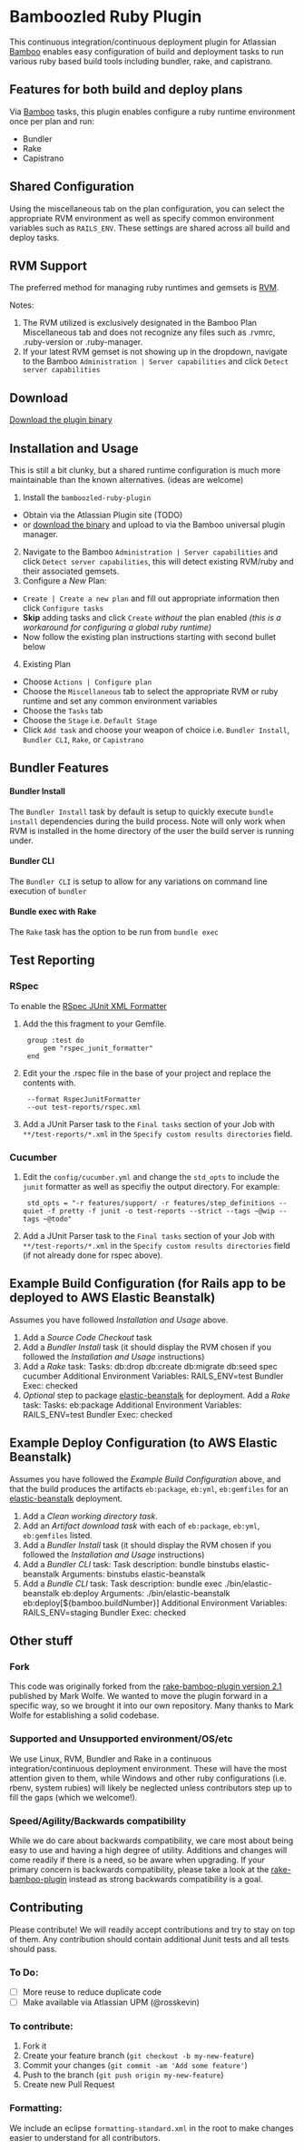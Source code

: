 # Bamboozled Ruby Plugin

This continuous integration/continuous deployment plugin for Atlassian [Bamboo](http://www.atlassian.com/software/bamboo/overview) enables easy configuration of build and deployment tasks to run various ruby based build tools including bundler, rake, and capistrano.

## Features for both build and deploy plans
Via [Bamboo](http://www.atlassian.com/software/bamboo/overview) tasks, this plugin enables configure a ruby runtime environment once per plan and run:
* Bundler
* Rake
* Capistrano

## Shared Configuration
Using the miscellaneous tab on the plan configuration, you can select the appropriate RVM environment as well as specify common environment variables such as `RAILS_ENV`.  These settings are shared across all build and deploy tasks.

## RVM Support
The preferred method for managing ruby runtimes and gemsets is [RVM](http://rvm.io).  

Notes: 

1.  The RVM utilized is exclusively designated in the Bamboo Plan Miscellaneous tab and does not recognize any files such as .rvmrc, .ruby-version or .ruby-manager.  
2.  If your latest RVM gemset is not showing up in the dropdown,  navigate to the Bamboo `Administration | Server capabilities` and click `Detect server capabilities`

## Download
[Download the plugin binary](https://www.dropbox.com/sh/of18yggwwfs7i69/sGDkijyaPW) 

## Installation and Usage
This is still a bit clunky, but a shared runtime configuration is much more maintainable than the known alternatives.  (ideas are welcome)

1. Install the `bamboozled-ruby-plugin`
  * Obtain via the Atlassian Plugin site (TODO)
  * or [download the binary](https://www.dropbox.com/sh/of18yggwwfs7i69/sGDkijyaPW) and upload to via the Bamboo universal plugin manager. 
2. Navigate to the Bamboo `Administration | Server capabilities` and click `Detect server capabilities`, this will detect existing RVM/ruby and their associated gemsets.
3. Configure a *New* Plan:
  * `Create | Create a new plan` and fill out appropriate information then click `Configure tasks`
  * **Skip** adding tasks and click `Create` *without* the plan enabled *(this is a workaround for configuring a global ruby runtime)*
  * Now follow the existing plan instructions starting with second bullet below  
4. Existing Plan
  * Choose `Actions | Configure plan`
  * Choose the `Miscellaneous` tab to select the appropriate RVM or ruby runtime and set any common environment variables
  * Choose the `Tasks` tab
  * Choose the `Stage` i.e. `Default Stage`
  * Click `Add task` and choose your weapon of choice i.e. `Bundler Install`, `Bundler CLI`, `Rake`, or `Capistrano`

## Bundler Features

#### Bundler Install
The `Bundler Install` task by default is setup to quickly execute `bundle install` dependencies during the build process. Note will only work when RVM is installed in the home directory of the user the build server is running under.

#### Bundler CLI
The `Bundler CLI` is setup to allow for any variations on command line execution of `bundler`

#### Bundle exec with Rake
The `Rake` task has the option to be run from `bundle exec`


## Test Reporting

### RSpec
To enable the [RSpec JUnit XML Formatter](https://github.com/sj26/rspec_junit_formatter)

1. Add the this fragment to your Gemfile.

        group :test do
            gem "rspec_junit_formatter"
        end

2. Edit your the .rspec file in the base of your project and replace the contents with.

        --format RspecJunitFormatter
        --out test-reports/rspec.xml

3. Add a JUnit Parser task to the `Final tasks` section of your Job with `**/test-reports/*.xml` in the `Specify custom results directories` field. 

### Cucumber
1. Edit the `config/cucumber.yml` and change the `std_opts` to include the `junit` formatter as well as specifiy the output directory. For example:

		std_opts = "-r features/support/ -r features/step_definitions --quiet -f pretty -f junit -o test-reports --strict --tags ~@wip --tags ~@todo"

2. Add a JUnit Parser task to the `Final tasks` section of your Job with `**/test-reports/*.xml` in the `Specify custom results directories` field (if not already done for rspec above).

## Example Build Configuration (for Rails app to be deployed to AWS Elastic Beanstalk)
Assumes you have followed _Installation and Usage_ above.

1.  Add a _Source Code Checkout_ task
2.  Add a _Bundler Install_ task (it should display the RVM chosen if you followed the _Installation and Usage_ instructions)
3.  Add a _Rake_ task:
        Tasks: db:drop db:create db:migrate db:seed spec cucumber
        Additional Environment Variables: RAILS_ENV=test
        Bundler Exec: checked
4. _Optional_ step to package [elastic-beanstalk](https://github.com/alienfast/elastic-beanstalk) for deployment.  Add a _Rake_ task:
        Tasks: eb:package
        Additional Environment Variables: RAILS_ENV=test
        Bundler Exec: checked

## Example Deploy Configuration (to AWS Elastic Beanstalk)
Assumes you have followed the _Example Build Configuration_ above, and that the build produces the artifacts `eb:package`, `eb:yml`, `eb:gemfiles` for an [elastic-beanstalk](https://github.com/alienfast/elastic-beanstalk) deployment.

1.  Add a _Clean working directory task_.
2.  Add an _Artifact download task_ with each of `eb:package`, `eb:yml`, `eb:gemfiles` listed.
3.  Add a _Bundler Install_ task (it should display the RVM chosen if you followed the _Installation and Usage_ instructions)
4.  Add a _Bundler CLI_ task:
        Task description: bundle binstubs elastic-beanstalk
        Arguments: binstubs elastic-beanstalk
5.  Add a _Bundle CLI_ task:
        Task description: bundle exec ./bin/elastic-beanstalk eb:deploy
        Arguments: ./bin/elastic-beanstalk eb:deploy[${bamboo.buildNumber}]
        Additional Environment Variables: RAILS_ENV=staging
        Bundler Exec: checked

## Other stuff

### Fork
This code was originally forked from the [rake-bamboo-plugin version 2.1](https://github.com/wolfeidau/rake-bamboo-plugin) published by Mark Wolfe.  We wanted to move the plugin forward in a specific way, so we brought it into our own repository.  Many thanks to Mark Wolfe for establishing a solid codebase.

### Supported and Unsupported environment/OS/etc
We use Linux, RVM, Bundler and Rake in a continuous integration/continuous deployment environment.  These will have the most attention given to them, while Windows and other ruby configurations (i.e. rbenv, system rubies) will likely be neglected unless contributors step up to fill the gaps (which we welcome!).

### Speed/Agility/Backwards compatibility
While we do care about backwards compatibility, we care most about being easy to use and having a high degree of utility.  Additions and changes will come readily if there is a need, so be aware when upgrading.  If your primary concern is backwards compatibility, please take a look at the [rake-bamboo-plugin](https://github.com/wolfeidau/rake-bamboo-plugin) instead as strong backwards compatibility is a goal. 

## Contributing

Please contribute! We will readily accept contributions and try to stay on top of them.  Any contribution should contain additional Junit tests and all tests should pass.

### To Do:
- [ ] More reuse to reduce duplicate code
- [ ] Make available via Atlassian UPM (@rosskevin)

### To contribute:

1. Fork it
2. Create your feature branch (`git checkout -b my-new-feature`)
3. Commit your changes (`git commit -am 'Add some feature'`)
4. Push to the branch (`git push origin my-new-feature`)
5. Create new Pull Request

### Formatting:
We include an eclipse `formatting-standard.xml` in the root to make changes easier to understand for all contributors.
